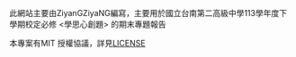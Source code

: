 此網站主要由ZiyanGZiyaNG編寫，主要用於國立台南第二高級中學113學年度下學期校定必修 <學思心創題> 的期末專題報告

本專案有MIT 授權協議，詳見[LICENSE](https://github.com/ZiyanGZiyaNG/your_tainan_tast/blob/main/LINCESE)
